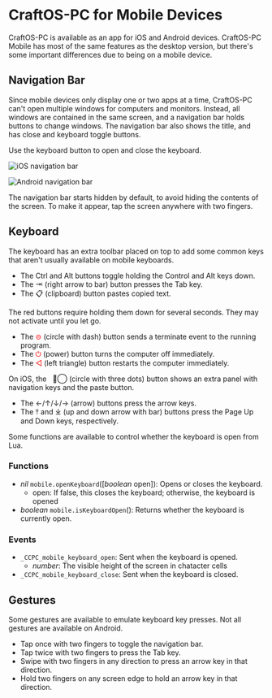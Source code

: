 # CraftOS-PC for Mobile Devices
CraftOS-PC is available as an app for iOS and Android devices. CraftOS-PC Mobile has most of the same features as the desktop version, but there's some important differences due to being on a mobile device.

## Navigation Bar
Since mobile devices only display one or two apps at a time, CraftOS-PC can't open multiple windows for computers and monitors. Instead, all windows are contained in the same screen, and a navigation bar holds buttons to change windows. The navigation bar also shows the title, and has close and keyboard toggle buttons.

Use the keyboard button to open and close the keyboard.

![iOS navigation bar](../images/navbar-ios.png)

![Android navigation bar](../images/navbar-android.png)

The navigation bar starts hidden by default, to avoid hiding the contents of the screen. To make it appear, tap the screen anywhere with two fingers.

## Keyboard
The keyboard has an extra toolbar placed on top to add some common keys that aren't usually available on mobile keyboards.
- The Ctrl and Alt buttons toggle holding the Control and Alt keys down.
- The ⇥ (right arrow to bar) button presses the Tab key.
- The 📋︎ (clipboard) button pastes copied text.

The red buttons require holding them down for several seconds. They may not activate until you let go.
- The <span style="color: red">⊝</span> (circle with dash) button sends a terminate event to the running program.
- The <span style="color: red">⏻</span> (power) button turns the computer off immediately.
- The <span style="color: red">◁</span> (left triangle) button restarts the computer immediately.

On iOS, the   ⋯⃝ (circle with three dots) button shows an extra panel with navigation keys and the paste button.
- The ←/↑/↓/→ (arrow) buttons press the arrow keys.
- The ⤒ and ⤓ (up and down arrow with bar) buttons press the Page Up and Down keys, respectively.

Some functions are available to control whether the keyboard is open from Lua.

### Functions
* *nil* `mobile.openKeyboard`(\[*boolean* open\]): Opens or closes the keyboard.
  * open: If false, this closes the keyboard; otherwise, the keyboard is opened
* *boolean* `mobile.isKeyboardOpen`(): Returns whether the keyboard is currently open.

### Events
* `_CCPC_mobile_keyboard_open`: Sent when the keyboard is opened.
  * *number*: The visible height of the screen in chatacter cells
* `_CCPC_mobile_keyboard_close`: Sent when the keyboard is closed.

## Gestures
Some gestures are available to emulate keyboard key presses. Not all gestures are available on Android.
- Tap once with two fingers to toggle the navigation bar.
- Tap twice with two fingers to press the Tab key.
- Swipe with two fingers in any direction to press an arrow key in that direction.
- Hold two fingers on any screen edge to hold an arrow key in that direction.
